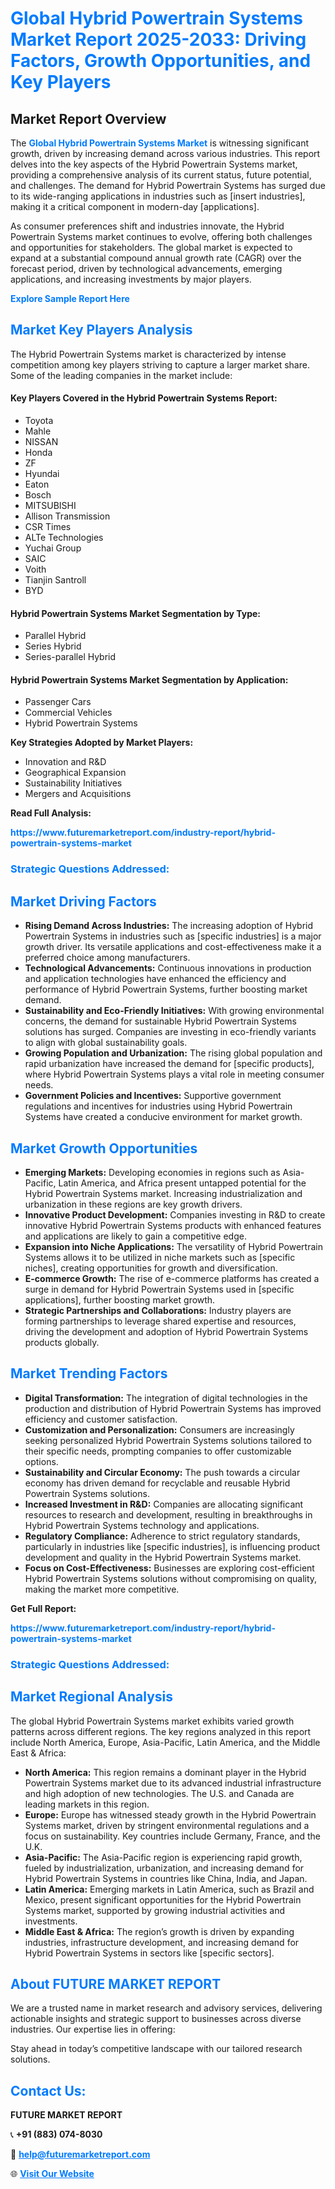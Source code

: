<h1 style="color: #007BFF;">Global Hybrid Powertrain Systems Market Report 2025-2033: Driving Factors, Growth Opportunities, and Key Players</h1>

<section id="overview">
<h2>Market Report Overview</h2>
<p>The <a href="https://www.futuremarketreport.com/industry-report/hybrid-powertrain-systems-market" style="color: #007BFF; text-decoration: none;"><strong>Global Hybrid Powertrain Systems Market</strong></a> is witnessing significant growth, driven by increasing demand across various industries. This report delves into the key aspects of the Hybrid Powertrain Systems market, providing a comprehensive analysis of its current status, future potential, and challenges. The demand for Hybrid Powertrain Systems has surged due to its wide-ranging applications in industries such as [insert industries], making it a critical component in modern-day [applications].</p>
<p>As consumer preferences shift and industries innovate, the Hybrid Powertrain Systems market continues to evolve, offering both challenges and opportunities for stakeholders. The global market is expected to expand at a substantial compound annual growth rate (CAGR) over the forecast period, driven by technological advancements, emerging applications, and increasing investments by major players.</p>
</section>

<section id="overview">
<p><a href="https://www.futuremarketreport.com/request-sample/reportId=126532" style="color: #007BFF; text-decoration: none;"><strong>Explore Sample Report Here</strong></a></p>
</section>

<section id="key-players">
<h2 style="color: #007BFF;">Market Key Players Analysis</h2>
<p>The Hybrid Powertrain Systems market is characterized by intense competition among key players striving to capture a larger market share. Some of the leading companies in the market include:</p>
<h4>Key Players Covered in the Hybrid Powertrain Systems Report:</h4>
<ul><li>Toyota</li><li>Mahle</li><li>NISSAN</li><li>Honda</li><li>ZF</li><li>Hyundai</li><li>Eaton</li><li>Bosch</li><li>MITSUBISHI</li><li>Allison Transmission</li><li>CSR Times</li><li>ALTe Technologies</li><li>Yuchai Group</li><li>SAIC</li><li>Voith</li><li>Tianjin Santroll</li><li>BYD</li></ul>
<h4>Hybrid Powertrain Systems Market Segmentation by Type:</h4>
<ul><li>Parallel Hybrid</li><li>Series Hybrid</li><li>Series-parallel Hybrid</li></ul>

<h4>Hybrid Powertrain Systems Market Segmentation by Application:</h4>
<ul><li>Passenger Cars</li><li>Commercial Vehicles</li><li>Hybrid Powertrain Systems</li></ul>
<p><strong>Key Strategies Adopted by Market Players:</strong></p>
<ul>
<li>Innovation and R&D</li>
<li>Geographical Expansion</li>
<li>Sustainability Initiatives</li>
<li>Mergers and Acquisitions</li>
</ul>
</section>

<section>
<p><strong>Read Full Analysis: </strong></p><a href="https://www.futuremarketreport.com/industry-report/hybrid-powertrain-systems-market" style="color: #007BFF; text-decoration: none;"><strong>https://www.futuremarketreport.com/industry-report/hybrid-powertrain-systems-market</strong></a>
<h3 style="color: #007BFF;">Strategic Questions Addressed:</h3>
</section>

<section id="driving-factors">
<h2 style="color: #007BFF;">Market Driving Factors</h2>
<ul>
<li><strong>Rising Demand Across Industries:</strong> The increasing adoption of Hybrid Powertrain Systems in industries such as [specific industries] is a major growth driver. Its versatile applications and cost-effectiveness make it a preferred choice among manufacturers.</li>
<li><strong>Technological Advancements:</strong> Continuous innovations in production and application technologies have enhanced the efficiency and performance of Hybrid Powertrain Systems, further boosting market demand.</li>
<li><strong>Sustainability and Eco-Friendly Initiatives:</strong> With growing environmental concerns, the demand for sustainable Hybrid Powertrain Systems solutions has surged. Companies are investing in eco-friendly variants to align with global sustainability goals.</li>
<li><strong>Growing Population and Urbanization:</strong> The rising global population and rapid urbanization have increased the demand for [specific products], where Hybrid Powertrain Systems plays a vital role in meeting consumer needs.</li>
<li><strong>Government Policies and Incentives:</strong> Supportive government regulations and incentives for industries using Hybrid Powertrain Systems have created a conducive environment for market growth.</li>
</ul>
</section>

<section id="growth-opportunities">
<h2 style="color: #007BFF;">Market Growth Opportunities</h2>
<ul>
<li><strong>Emerging Markets:</strong> Developing economies in regions such as Asia-Pacific, Latin America, and Africa present untapped potential for the Hybrid Powertrain Systems market. Increasing industrialization and urbanization in these regions are key growth drivers.</li>
<li><strong>Innovative Product Development:</strong> Companies investing in R&D to create innovative Hybrid Powertrain Systems products with enhanced features and applications are likely to gain a competitive edge.</li>
<li><strong>Expansion into Niche Applications:</strong> The versatility of Hybrid Powertrain Systems allows it to be utilized in niche markets such as [specific niches], creating opportunities for growth and diversification.</li>
<li><strong>E-commerce Growth:</strong> The rise of e-commerce platforms has created a surge in demand for Hybrid Powertrain Systems used in [specific applications], further boosting market growth.</li>
<li><strong>Strategic Partnerships and Collaborations:</strong> Industry players are forming partnerships to leverage shared expertise and resources, driving the development and adoption of Hybrid Powertrain Systems products globally.</li>
</ul>
</section>

<section id="trending-factors">
<h2 style="color: #007BFF;">Market Trending Factors</h2>
<ul>
<li><strong>Digital Transformation:</strong> The integration of digital technologies in the production and distribution of Hybrid Powertrain Systems has improved efficiency and customer satisfaction.</li>
<li><strong>Customization and Personalization:</strong> Consumers are increasingly seeking personalized Hybrid Powertrain Systems solutions tailored to their specific needs, prompting companies to offer customizable options.</li>
<li><strong>Sustainability and Circular Economy:</strong> The push towards a circular economy has driven demand for recyclable and reusable Hybrid Powertrain Systems solutions.</li>
<li><strong>Increased Investment in R&D:</strong> Companies are allocating significant resources to research and development, resulting in breakthroughs in Hybrid Powertrain Systems technology and applications.</li>
<li><strong>Regulatory Compliance:</strong> Adherence to strict regulatory standards, particularly in industries like [specific industries], is influencing product development and quality in the Hybrid Powertrain Systems market.</li>
<li><strong>Focus on Cost-Effectiveness:</strong> Businesses are exploring cost-efficient Hybrid Powertrain Systems solutions without compromising on quality, making the market more competitive.</li>
</ul>
</section>

<section>
<p><strong>Get Full Report: </strong></p><a href="https://www.futuremarketreport.com/industry-report/hybrid-powertrain-systems-market" style="color: #007BFF; text-decoration: none;"><strong>https://www.futuremarketreport.com/industry-report/hybrid-powertrain-systems-market</strong></a>
<h3 style="color: #007BFF;">Strategic Questions Addressed:</h3>
</section>


<section id="regional-analysis">
<h2 style="color: #007BFF;">Market Regional Analysis</h2>
<p>The global Hybrid Powertrain Systems market exhibits varied growth patterns across different regions. The key regions analyzed in this report include North America, Europe, Asia-Pacific, Latin America, and the Middle East & Africa:</p>
<ul>
<li><strong>North America:</strong> This region remains a dominant player in the Hybrid Powertrain Systems market due to its advanced industrial infrastructure and high adoption of new technologies. The U.S. and Canada are leading markets in this region.</li>
<li><strong>Europe:</strong> Europe has witnessed steady growth in the Hybrid Powertrain Systems market, driven by stringent environmental regulations and a focus on sustainability. Key countries include Germany, France, and the U.K.</li>
<li><strong>Asia-Pacific:</strong> The Asia-Pacific region is experiencing rapid growth, fueled by industrialization, urbanization, and increasing demand for Hybrid Powertrain Systems in countries like China, India, and Japan.</li>
<li><strong>Latin America:</strong> Emerging markets in Latin America, such as Brazil and Mexico, present significant opportunities for the Hybrid Powertrain Systems market, supported by growing industrial activities and investments.</li>
<li><strong>Middle East & Africa:</strong> The region’s growth is driven by expanding industries, infrastructure development, and increasing demand for Hybrid Powertrain Systems in sectors like [specific sectors].</li>
</ul>
</section>

<footer>
<h2 style="color: #007BFF;">About FUTURE MARKET REPORT</h2>
<p>We are a trusted name in market research and advisory services, delivering actionable insights and strategic support to businesses across diverse industries. Our expertise lies in offering:</p>

<p>Stay ahead in today’s competitive landscape with our tailored research solutions.</p>

<h2 style="color: #007BFF;">Contact Us:</h2>
<p><strong>FUTURE MARKET REPORT</strong></p>
<p>📞 <strong>+91 (883) 074-8030</strong></p>
<p>📧 <strong><a href="mailto:help@futuremarketreport.com" style="color: #007BFF;">help@futuremarketreport.com</a></strong></p>
<p>🌐 <strong><a href="https://www.futuremarketreport.com/" style="color: #007BFF;">Visit Our Website</a></strong></p>
</footer>